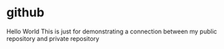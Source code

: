# github
Hello World
This is just for demonstrating a connection between my public repository and private repository
